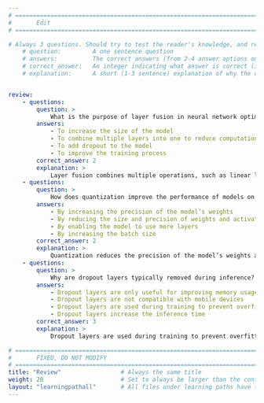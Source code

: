```yaml
---
# ================================================================================
#       Edit
# ================================================================================

# Always 3 questions. Should try to test the reader's knowledge, and reinforce the key points you want them to remember.
    # question:         A one sentence question
    # answers:          The correct answers (from 2-4 answer options only). Should be surrounded by quotes.
    # correct_answer:   An integer indicating what answer is correct (index starts from 0)
    # explanation:      A short (1-3 sentence) explanation of why the correct answer is correct. Can add additional context if desired


review:
    - questions:
        question: >        
            What is the purpose of layer fusion in neural network optimization?
        answers:
            - To increase the size of the model
            - To combine multiple layers into one to reduce computational overhead            
            - To add dropout to the model
            - To improve the training process
        correct_answer: 2
        explanation: >
            Layer fusion combines multiple operations, such as linear layers and activation functions, into one, reducing the computational overhead and improving inference performance.
    - questions:
        question: >
            How does quantization improve the performance of models on mobile devices?
        answers:
            - By increasing the precision of the model’s weights
            - By reducing the size and precision of weights and activations
            - By enabling the model to use more layers
            - By increasing the batch size
        correct_answer: 2
        explanation: >
            Quantization reduces the precision of the model’s weights and activations (e.g., from float32 to int8), making the model smaller and faster without significant loss in accuracy. 
    - questions:
        question: >
            Why are dropout layers typically removed during inference?
        answers:
            - Dropout layers are only useful for improving memory usage
            - Dropout layers are not compatible with mobile devices
            - Dropout layers are used during training to prevent overfitting and are unnecessary during inference
            - Dropout layers increase the inference time
        correct_answer: 3
        explanation: >
            Dropout layers are used during training to prevent overfitting by randomly deactivating neurons, but they are not necessary during inference, where the entire model is used for prediction. 

# ================================================================================
#       FIXED, DO NOT MODIFY
# ================================================================================
title: "Review"                 # Always the same title
weight: 20                      # Set to always be larger than the content in this path
layout: "learningpathall"       # All files under learning paths have this same wrapper
---
```

